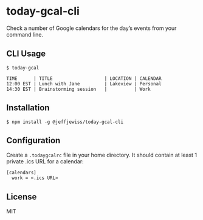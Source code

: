 today-gcal-cli
==============

Check a number of Google calendars for the day’s events from your command line.

CLI Usage
---------

```console
$ today-gcal

TIME      | TITLE                   | LOCATION | CALENDAR
12:00 EST | Lunch with Jane         | Lakeview | Personal
14:30 EST | Brainstorming session   |          | Work
```

Installation
------------

    $ npm install -g @jeffjewiss/today-gcal-cli

Configuration
-------------

Create a `.todaygcalrc` file in your home directory. It should contain at least 1 private .ics URL for a calendar:

```
[calendars]
  work = <.ics URL>
```

License
-------

MIT
